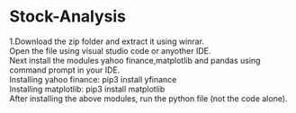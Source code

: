 # Stock-Analysis
1.Download the zip folder and extract it using winrar.<br />
Open the file using visual studio code or anyother IDE.<br />
Next install  the modules yahoo finance,matplotlib and pandas using command prompt in your IDE.<br />
Installing yahoo finance:
                  pip3 install yfinance<br />
Installing matplotlib:
                  pip3 install matplotlib<br />
After installing the above modules, run the python file (not the code alone).                  
